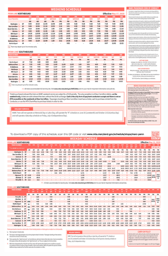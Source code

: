 ![alt text](marc_penn-washington_weekend.jpg "Weekend Schedule")
![alt text](marc_penn-washington_weekday.jpg "Weekday Schedule")